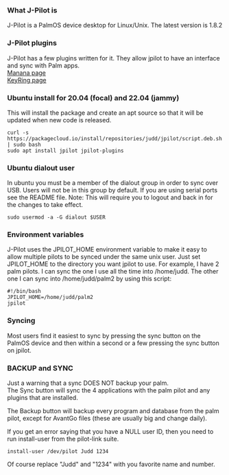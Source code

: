 ### What J-Pilot is
J-Pilot is a PalmOS device desktop for Linux/Unix.  The latest version is 1.8.2
### J-Pilot plugins
J-Pilot has a few plugins written for it.  They allow jpilot to have an interface and sync with Palm apps.  
[Manana page](http://bill.sexton.tripod.com/download.htm)  
[KeyRing page](http://gnukeyring.sourceforge.net)

### Ubuntu install for 20.04 (focal) and 22.04 (jammy)
This will install the package and create an apt source so that it will be updated when new code is released.
```shell
curl -s https://packagecloud.io/install/repositories/judd/jpilot/script.deb.sh | sudo bash
sudo apt install jpilot jpilot-plugins
```

### Ubuntu dialout user
In ubuntu you must be a member of the dialout group in order to sync over USB.  Users will not be in this group by default.  If you are using serial ports see the README file.
Note: This will require you to logout and back in for the changes to take effect.
```shell
sudo usermod -a -G dialout $USER
```
### Environment variables
J-Pilot uses the JPILOT_HOME environment variable to make it easy to allow multiple pilots to be synced under the same unix user.  Just set JPILOT_HOME to the directory you want jpilot to use.  For example, I have 2 palm pilots.  I can sync the one I use all the time into /home/judd.  The other one I can sync into /home/judd/palm2 by using this script:
```shell
#!/bin/bash
JPILOT_HOME=/home/judd/palm2
jpilot
```
### Syncing
Most users find it easiest to sync by pressing the sync button on the PalmOS device and then within a second or a few pressing the sync button on jpilot.

### BACKUP and SYNC
Just a warning that a sync DOES NOT backup your palm.  
The Sync button will sync the 4 applications with the palm pilot and any plugins that are installed.  
  
The Backup button will backup every program and database from the palm pilot, except for AvantGo files (these are usually big and change daily).  
  
If you get an error saying that you have a NULL user ID, then you need to run install-user from the pilot-link suite.  
```shell
install-user /dev/pilot Judd 1234
```
Of course replace "Judd" and "1234" with you favorite name and number.
